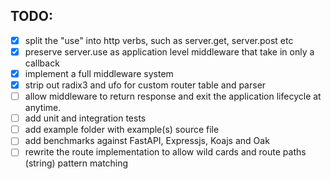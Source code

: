 ## TODO:
- [x] split the "use" into http verbs, such as server.get, server.post etc
- [x] preserve server.use as application level middleware that take in only a callback 
- [x] implement a full middleware system
- [x] strip out radix3 and ufo for custom router table and parser
- [ ] allow middleware to return response and exit the application lifecycle at anytime.
- [ ] add unit and integration tests
- [ ] add example folder with example(s) source file
- [ ] add benchmarks against FastAPI, Expressjs, Koajs and Oak
- [ ] rewrite the route implementation to allow wild cards and route paths (string) pattern matching 
